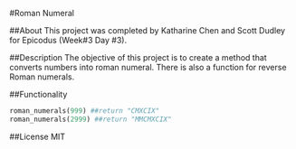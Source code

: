 #Roman Numeral 

##About
This project was completed by Katharine Chen and Scott Dudley for Epicodus (Week#3 Day #3). 

##Description 
The objective of this project is to create a method that converts numbers into roman numeral. There is also a function for reverse Roman numerals. 

##Functionality 
```ruby
roman_numerals(999) ##return "CMXCIX"
roman_numerals(2999) ##return "MMCMXCIX"
```

##License
MIT
